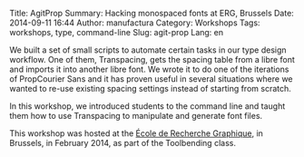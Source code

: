 Title: AgitProp
Summary: Hacking monospaced fonts at ERG, Brussels
Date: 2014-09-11 16:44
Author: manufactura
Category: Workshops
Tags: workshops, type, command-line
Slug: agit-prop
Lang: en

We built a set of small scripts to automate certain tasks in our type design workflow. One of them, Transpacing, gets the spacing table from a libre font and imports it into another libre font. We wrote it to do one of the iterations of PropCourier Sans and it has proven useful in several situations where we wanted to re-use existing spacing settings instead of starting from scratch.

In this workshop, we introduced students to the command line and taught them how to use Transpacing to manipulate and generate font files.

This workshop was hosted at the [École de Recherche Graphique](http://www.erg.be), in Brussels, in February 2014, as part of the Toolbending class.
